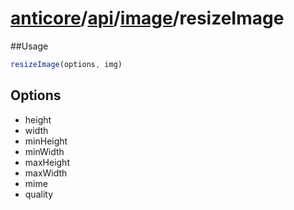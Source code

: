 # [anticore](../../../../../#reference)/[api](../../#reference)/[image](../#reference)/<a name="reference">resizeImage</a>

##Usage

```js
resizeImage(options, img)
```

## Options

* height
* width
* minHeight
* minWidth
* maxHeight
* maxWidth
* mime
* quality